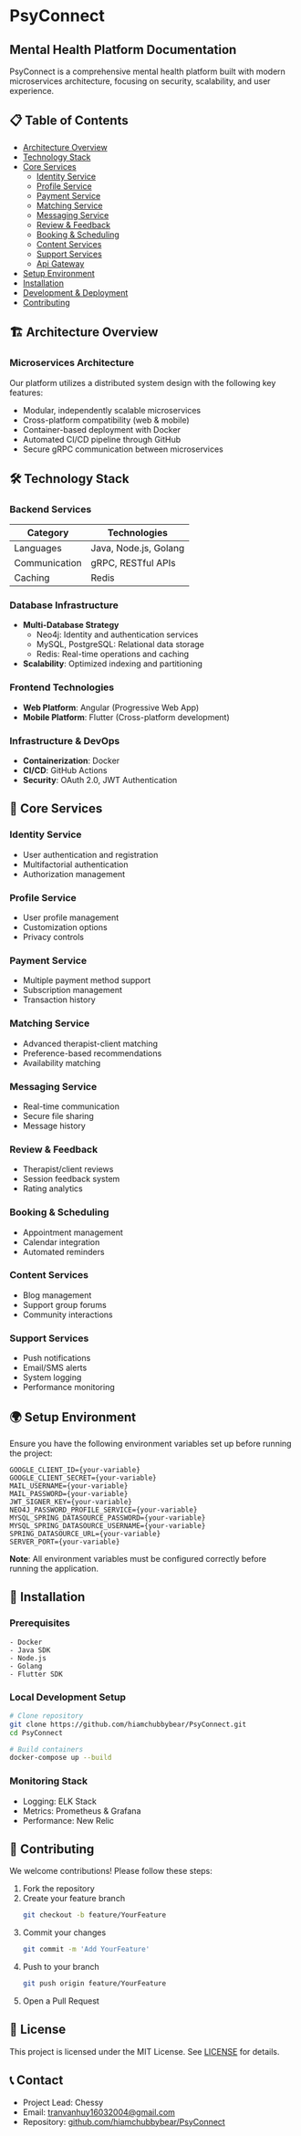 # PsyConnect

## Mental Health Platform Documentation

PsyConnect is a comprehensive mental health platform built with modern microservices architecture, focusing on security, scalability, and user experience.

## 📋 Table of Contents

- [Architecture Overview](#architecture-overview)
- [Technology Stack](#technology-stack)
- [Core Services](#core-services)
    - [Identity Service](identityservice/README.md)
    - [Profile Service](profileservice/README.md)
    - [Payment Service](#payment-service)
    - [Matching Service](#matching-service)
    - [Messaging Service](#messaging-service)
    - [Review & Feedback](#review-feedback)
    - [Booking & Scheduling](#booking-scheduling)
    - [Content Services](#content-services)
    - [Support Services](#support-services)
    - [Api Gateway](apigateway/README.md)
- [Setup Environment](#setup-environment)
- [Installation](#installation)
- [Development & Deployment](#development-deployment)
- [Contributing](#contributing)

## 🏗 Architecture Overview 

### Microservices Architecture

Our platform utilizes a distributed system design with the following key features:

- Modular, independently scalable microservices
- Cross-platform compatibility (web & mobile)
- Container-based deployment with Docker
- Automated CI/CD pipeline through GitHub
- Secure gRPC communication between microservices

## 🛠 Technology Stack

### Backend Services

| Category      | Technologies          |
| ------------- | --------------------- |
| Languages     | Java, Node.js, Golang |
| Communication | gRPC, RESTful APIs    |
| Caching       | Redis                 |

### Database Infrastructure

- **Multi-Database Strategy**
    - Neo4j: Identity and authentication services
    - MySQL, PostgreSQL: Relational data storage
    - Redis: Real-time operations and caching
- **Scalability**: Optimized indexing and partitioning

### Frontend Technologies

- **Web Platform**: Angular (Progressive Web App)
- **Mobile Platform**: Flutter (Cross-platform development)

### Infrastructure & DevOps

- **Containerization**: Docker
- **CI/CD**: GitHub Actions
- **Security**: OAuth 2.0, JWT Authentication

## 🔧 Core Services

### Identity Service

- User authentication and registration
- Multifactorial authentication
- Authorization management

### Profile Service

- User profile management
- Customization options
- Privacy controls

### Payment Service

- Multiple payment method support
- Subscription management
- Transaction history

### Matching Service

- Advanced therapist-client matching
- Preference-based recommendations
- Availability matching

### Messaging Service

- Real-time communication
- Secure file sharing
- Message history

### Review & Feedback

- Therapist/client reviews
- Session feedback system
- Rating analytics

### Booking & Scheduling

- Appointment management
- Calendar integration
- Automated reminders

### Content Services

- Blog management
- Support group forums
- Community interactions

### Support Services

- Push notifications
- Email/SMS alerts
- System logging
- Performance monitoring

## 🌍 Setup Environment

Ensure you have the following environment variables set up before running the project:

```env
GOOGLE_CLIENT_ID={your-variable}
GOOGLE_CLIENT_SECRET={your-variable}
MAIL_USERNAME={your-variable}
MAIL_PASSWORD={your-variable}
JWT_SIGNER_KEY={your-variable}
NEO4J_PASSWORD_PROFILE_SERVICE={your-variable}
MYSQL_SPRING_DATASOURCE_PASSWORD={your-variable}
MYSQL_SPRING_DATASOURCE_USERNAME={your-variable}
SPRING_DATASOURCE_URL={your-variable}
SERVER_PORT={your-variable}
```

**Note**: All environment variables must be configured correctly before running the application.

## 🚀 Installation

### Prerequisites

```
- Docker
- Java SDK
- Node.js
- Golang
- Flutter SDK
```

### Local Development Setup

```bash
# Clone repository
git clone https://github.com/hiamchubbybear/PsyConnect.git
cd PsyConnect

# Build containers
docker-compose up --build
```

### Monitoring Stack

- Logging: ELK Stack
- Metrics: Prometheus & Grafana
- Performance: New Relic

## 🤝 Contributing

We welcome contributions! Please follow these steps:

1. Fork the repository
2. Create your feature branch
   ```bash
   git checkout -b feature/YourFeature
   ```
3. Commit your changes
   ```bash
   git commit -m 'Add YourFeature'
   ```
4. Push to your branch
   ```bash
   git push origin feature/YourFeature
   ```
5. Open a Pull Request

## 📜 License

This project is licensed under the MIT License. See [LICENSE](LICENSE) for details.

## 📞 Contact

- Project Lead: Chessy
- Email: [tranvanhuy16032004@gmail.com](mailto:tranvanhuy16032004@gmail.com)
- Repository: [github.com/hiamchubbybear/PsyConnect](https://github.com/hiamchubbybear/PsyConnect)


